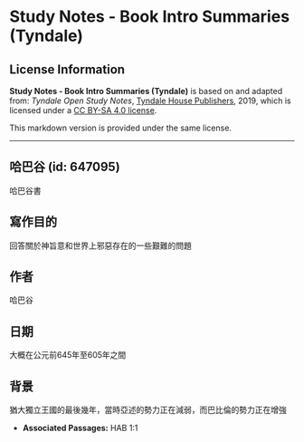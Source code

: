# Study Notes - Book Intro Summaries (Tyndale)

## License Information

**Study Notes - Book Intro Summaries (Tyndale)** is based on and adapted from: _Tyndale Open Study Notes_, [Tyndale House Publishers](https://tyndaleopenresources.com/), 2019, which is licensed under a [CC BY-SA 4.0 license](https://creativecommons.org/licenses/by-sa/4.0/legalcode.en).

This markdown version is provided under the same license.



--------------------------------

## 哈巴谷 (id: 647095)

哈巴谷書

寫作目的
----

回答關於神旨意和世界上邪惡存在的一些艱難的問題

作者
--

哈巴谷

日期
--

大概在公元前645年至605年之間

背景
--

猶大獨立王國的最後幾年，當時亞述的勢力正在減弱，而巴比倫的勢力正在增強

* **Associated Passages:** HAB 1:1

